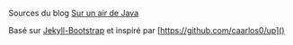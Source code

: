 Sources du blog [Sur un air de Java](http://cthiebault.github.io)

Basé sur [Jekyll-Bootstrap](https://github.com/plusjade/jekyllbootstrap.com) et inspiré par [https://github.com/caarlos0/up]()
